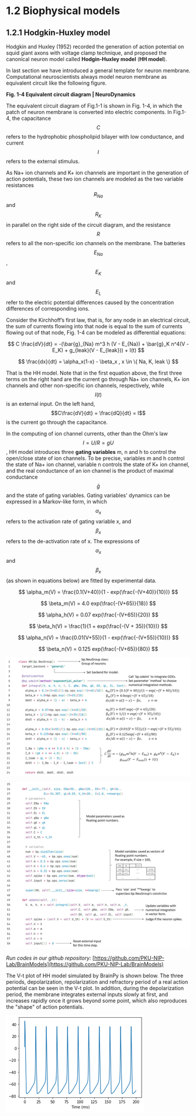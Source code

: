 # 1.2 Biophysical models

## 1.2.1 Hodgkin-Huxley model

Hodgkin and Huxley \(1952\) recorded the generation of action potential on squid giant axons with voltage clamp technique, and proposed the canonical neuron model called **Hodgin-Huxley model** \(**HH model**\).

In last section we have introduced a general template for neuron membrane. Computational neuroscientists always model neuron membrane as equivalent circuit like the following figure.

**Fig. 1-4 Equivalent circuit diagram \| NeuroDynamics**

The equivalent circuit diagram of Fig.1-1 is shown in Fig. 1-4, in which the patch of neuron membrane is converted into electric components. In Fig.1-4, the capacitance $$C$$ refers to the hydrophobic phospholipid bilayer with low conductance, and current $$I$$ refers to the external stimulus.

As Na+ ion channels and K+ ion channels are important in the generation of action potentials, these two ion channels are modeled as the two variable resistances $$R_{Na}$$ and $$R_K$$ in parallel on the right side of the circuit diagram, and the resistance $$R$$ refers to all the non-specific ion channels on the membrane. The batteries $$E_{Na}$$, $$E_K$$ and $$E_L$$ refer to the electric potential differences caused by the concentration differences of corresponding ions.

Consider the Kirchhoff’s first law, that is, for any node in an electrical circuit, the sum of currents flowing into that node is equal to the sum of currents flowing out of that node, Fig. 1-4 can be modeled as differential equations:

$$
C \frac{dV}{dt} = -(\bar{g}_{Na} m^3 h (V - E_{Na}) + \bar{g}_K n^4(V - E_K) + g_{leak}(V - E_{leak})) + I(t)
$$

$$
\frac{dx}{dt} = \alpha_x(1-x) - \beta_x , x \in \{ Na, K, leak \}
$$

That is the HH model. Note that in the first equation above, the first three terms on the right hand are the current go through Na+ ion channels, K+ ion channels and other non-specific ion channels, respectively, while $$I(t)$$ is an external input. On the left hand, $$C\frac{dV}{dt} = \frac{dQ}{dt} = I$$ is the current go through the capacitance.

In the computing of ion channel currents, other than the Ohm's law $$I = U/R = gU$$, HH model introduces three **gating variables** m, n and h to control the open/close state of ion channels. To be precise, variables m and h control the state of Na+ ion channel, variable n controls the state of K+ ion channel, and the real conductance of an ion channel is the product of maximal conductance $$\bar{g}$$ and the state of gating variables. Gating variables' dynamics can be expressed in a Markov-like form, in which $$\alpha_x$$ refers to the activation rate of gating variable x, and $$\beta_x$$ refers to the de-activation rate of x. The expressions of $$\alpha_x$$ and $$\beta_x$$ \(as shown in equations below\) are fitted by experimental data.

$$
\alpha_m(V) = \frac{0.1(V+40)}{1 - exp(\frac{-(V+40)}{10})}
$$

$$
\beta_m(V) = 4.0 exp(\frac{-(V+65)}{18})
$$

$$
\alpha_h(V) = 0.07 exp(\frac{-(V+65)}{20})
$$

$$
\beta_h(V) = \frac{1}{1 + exp(\frac{-(V + 35)}{10})}
$$

$$
\alpha_n(V) = \frac{0.01(V+55)}{1 - exp(\frac{-(V+55)}{10})}
$$

$$
\beta_n(V) = 0.125 exp(\frac{-(V+65)}{80})
$$

![png](../.gitbook/assets/HH1.png)

![png](../.gitbook/assets/HH2%20%281%29.png)

_Run codes in our github repository:_ [https://github.com/PKU-NIP-Lab/BrainModels](https://github.com/PKU-NIP-Lab/BrainModels)

The V-t plot of HH model simulated by BrainPy is shown below. The three periods, depolarization, repolarization and refractory period of a real action potential can be seen in the V-t plot. In addition, during the depolarization period, the membrane integrates external inputs slowly at first, and increases rapidly once it grows beyond some point, which also reproduces the "shape" of action potentials.

![png](../.gitbook/assets/output_27_0%20%281%29.png)

